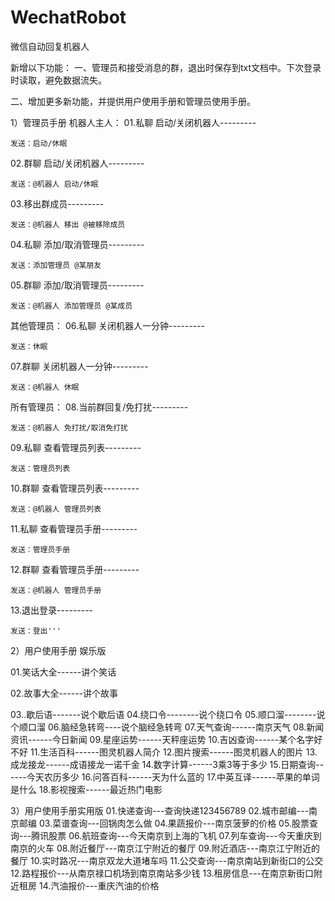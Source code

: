 # WechatRobot
微信自动回复机器人


新增以下功能：
一、管理员和接受消息的群，退出时保存到txt文档中。下次登录时读取，避免数据流失。

二、增加更多新功能，并提供用户使用手册和管理员使用手册。

1）管理员手册
机器人主人：
01.私聊 启动/关闭机器人---------

    发送：启动/休眠
02.群聊 启动/关闭机器人---------

    发送：@机器人 启动/休眠
03.移出群成员---------

    发送：@机器人 移出 @被移除成员
04.私聊 添加/取消管理员---------

    发送：添加管理员 @某朋友
05.群聊 添加/取消管理员---------

    发送：@机器人 添加管理员 @某成员

其他管理员：
06.私聊 关闭机器人一分钟---------

    发送：休眠
07.群聊 关闭机器人一分钟---------

    发送：@机器人 休眠

所有管理员：
08.当前群回复/免打扰---------

    发送：@机器人 免打扰/取消免打扰

09.私聊 查看管理员列表---------

    发送：管理员列表
10.群聊 查看管理员列表--------- 

    发送：@机器人 管理员列表
11.私聊 查看管理员手册---------

    发送：管理员手册
12.群聊 查看管理员手册---------

    发送：@机器人 管理员手册
13.退出登录---------

    发送：登出'''

2）用户使用手册 娱乐版

01.笑话大全------讲个笑话

02.故事大全------讲个故事

03..歇后语-------说个歇后语
04.绕口令--------说个绕口令
05.顺口溜--------说个顺口溜
06.脑经急转弯----说个脑经急转弯
07.天气查询------南京天气
08.新闻资讯------今日新闻
09.星座运势------天秤座运势
10.吉凶查询------某个名字好不好
11.生活百科------图灵机器人简介
12.图片搜索------图灵机器人的图片
13.成龙接龙------成语接龙一诺千金
14.数字计算------3乘3等于多少
15.日期查询------今天农历多少
16.问答百科------天为什么蓝的
17.中英互译------苹果的单词是什么
18.影视搜索------最近热门电影

3）用户使用手册实用版
01.快递查询---查询快递123456789
02.城市邮编---南京邮编
03.菜谱查询---回锅肉怎么做
04.果蔬报价---南京菠萝的价格
05.股票查询---腾讯股票
06.航班查询---今天南京到上海的飞机
07.列车查询---今天重庆到南京的火车
08.附近餐厅---南京江宁附近的餐厅
09.附近酒店---南京江宁附近的餐厅
10.实时路况---南京双龙大道堵车吗
11.公交查询---南京南站到新街口的公交
12.路程报价---从南京禄口机场到南京南站多少钱
13.租房信息---在南京新街口附近租房
14.汽油报价---重庆汽油的价格
